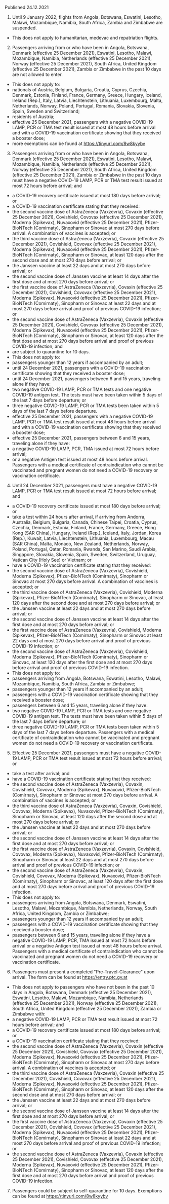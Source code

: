 Published 24.12.2021
1. Until 9 January 2022, flights from Angola, Botswana, Eswatini, Lesotho, Malawi, Mozambique, Namibia, South Africa, Zambia and Zimbabwe are suspended.
- This does not apply to humanitarian, medevac and repatriation flights.
2. Passengers arriving from or who have been in Angola, Botswana, Denmark (effective 25 December 2021), Eswatini, Lesotho, Malawi, Mozambique, Namibia, Netherlands (effective 25 December 2021), Norway (effective 25 December 2021), South Africa, United Kingdom (effective 25 December 2021), Zambia or Zimbabwe in the past 10 days are not allowed to enter.
- This does not apply to:
- nationals of Austria, Belgium, Bulgaria, Croatia, Cyprus, Czechia, Denmark, Estonia, Finland, France, Germany, Greece, Hungary, Iceland, Ireland (Rep.), Italy, Latvia, Liechtenstein, Lithuania, Luxembourg, Malta, Netherlands, Norway, Poland, Portugal, Romania, Slovakia, Slovenia, Spain, Sweden and Switzerland;
- residents of Austria;
- effective 25 December 2021, passengers with a negative COVID-19 LAMP, PCR or TMA test result issued at most 48 hours before arrival and with a COVID-19 vaccination certificate showing that they received a booster dose;
- more exemptions can be found at <a href="https://tinyurl.com/8w8kyybv">https://tinyurl.com/8w8kyybv</a>
3. Passengers arriving from or who have been in Angola, Botswana, Denmark (effective 25 December 2021), Eswatini, Lesotho, Malawi, Mozambique, Namibia, Netherlands (effective 25 December 2021), Norway (effective 25 December 2021), South Africa, United Kingdom (effective 25 December 2021), Zambia or Zimbabwe in the past 10 days must have a negative COVID-19 LAMP, PCR or TMA test result issued at most 72 hours before arrival; and
- a COVID-19 recovery certificate issued at most 180 days before arrival; or
- a COVID-19 vaccination certificate stating that they received:
- the second vaccine dose of AstraZeneca (Vaxzevria), Covaxin (effective 25 December 2021), Covishield, Covovax (effective 25 December 2021), Moderna (Spikevax), Nuvaxovid (effective 25 December 2021), Pfizer-BioNTech (Comirnaty), Sinopharm or Sinovac at most 270 days before arrival. A combination of vaccines is accepted; or
- the third vaccine dose of AstraZeneca (Vaxzevria), Covaxin (effective 25 December 2021), Covishield, Covovax (effective 25 December 2021), Moderna (Spikevax), Nuvaxovid (effective 25 December 2021), Pfizer-BioNTech (Comirnaty), Sinopharm or Sinovac, at least 120 days after the second dose and at most 270 days before arrival; or
- the Janssen vaccine at least 22 days and at most 270 days before arrival; or
- the second vaccine dose of Janssen vaccine at least 14 days after the first dose and at most 270 days before arrival; or
- the first vaccine dose of AstraZeneca (Vaxzevria), Covaxin (effective 25 December 2021), Covishield, Covovax (effective 25 December 2021), Moderna (Spikevax), Nuvaxovid (effective 25 December 2021), Pfizer-BioNTech (Comirnaty), Sinopharm or Sinovac at least 22 days and at most 270 days before arrival and proof of previous COVID-19 infection; or
- the second vaccine dose of AstraZeneca (Vaxzevria), Covaxin (effective 25 December 2021), Covishield, Covovax (effective 25 December 2021), Moderna (Spikevax), Nuvaxovid (effective 25 December 2021), Pfizer-BioNTech (Comirnaty), Sinopharm or Sinovac, at least 120 days after the first dose and at most 270 days before arrival and proof of previous COVID-19 infection; and
- are subject to quarantine for 10 days.
- This does not apply to:
- passengers younger than 12 years if accompanied by an adult;
- until 24 December 2021, passengers with a COVID-19 vaccination certificate showing that they received a booster dose;
- until 24 December 2021, passengers between 6 and 15 years, traveling alone if they have:
- two negative COVID-19 LAMP, PCR or TMA tests and one negative COVID-19 antigen test. The tests must have been taken within 5 days of the last 7 days before departure; or
- three negative COVID-19 LAMP, PCR or TMA tests been taken within 5 days of the last 7 days before departure.
- effective 25 December 2021, passengers with a negative COVID-19 LAMP, PCR or TMA test result issued at most 48 hours before arrival and with a COVID-19 vaccination certificate showing that they received a booster dose;
- effective 25 December 2021, passengers between 6 and 15 years, traveling alone if they have:
- a negative COVID-19 LAMP, PCR, TMA issued at most 72 hours before arrival;
- or a negative Antigen test issued at most 48 hours before arrival.
Passengers with a medical certificate of contraindication who cannot be vaccinated and pregnant women do not need a COVID-19 recovery or vaccination certificate.
4. Until 24 December 2021, passengers must have a negative COVID-19 LAMP, PCR or TMA test result issued at most 72 hours before arrival; and
- a COVID-19 recovery certificate issued at most 180 days before arrival; or
- take a test within 24 hours after arrival, if arriving from Andorra, Australia, Belgium, Bulgaria, Canada, Chinese Taipei, Croatia, Cyprus, Czechia, Denmark, Estonia, Finland, France, Germany, Greece, Hong Kong (SAR China), Hungary, Ireland (Rep.), Iceland, Italy, Jordan, Korea (Rep.), Kuwait, Latvia, Liechtenstein, Lithuania, Luxembourg, Macau (SAR China), Malta, Monaco, New Zealand, Netherlands, Norway, Poland, Portugal, Qatar, Romania, Rwanda, San Marino, Saudi Arabia, Singapore, Slovakia, Slovenia, Spain, Sweden, Switzerland, Uruguay, Vatican City (Holy See) or Vietnam; or
- have a COVID-19 vaccination certificate stating that they received:
- the second vaccine dose of AstraZeneca (Vaxzevria), Covishield, Moderna (Spikevax), Pfizer-BioNTech (Comirnaty), Sinopharm or Sinovac at most 270 days before arrival. A combination of vaccines is accepted; or
- the third vaccine dose of AstraZeneca (Vaxzevria), Covishield, Moderna (Spikevax), Pfizer-BioNTech (Comirnaty), Sinopharm or Sinovac, at least 120 days after the second dose and at most 270 days before arrival; or
- the Janssen vaccine at least 22 days and at most 270 days before arrival; or
- the second vaccine dose of Janssen vaccine at least 14 days after the first dose and at most 270 days before arrival; or
- the first vaccine dose of AstraZeneca (Vaxzevria), Covishield, Moderna (Spikevax), Pfizer-BioNTech (Comirnaty), Sinopharm or Sinovac at least 22 days and at most 270 days before arrival and proof of previous COVID-19 infection; or
- the second vaccine dose of AstraZeneca (Vaxzevria), Covishield, Moderna (Spikevax), Pfizer-BioNTech (Comirnaty), Sinopharm or Sinovac, at least 120 days after the first dose and at most 270 days before arrival and proof of previous COVID-19 infection.
- This does not apply to:
- passengers arriving from Angola, Botswana, Eswatini, Lesotho, Malawi, Mozambique, Namibia, South Africa, Zambia or Zimbabwe;
- passengers younger than 12 years if accompanied by an adult;
- passengers with a COVID-19 vaccination certificate showing that they received a booster dose;
- passengers between 6 and 15 years, traveling alone if they have:
- two negative COVID-19 LAMP, PCR or TMA tests and one negative COVID-19 antigen test. The tests must have been taken within 5 days of the last 7 days before departure; or
- three negative COVID-19 LAMP, PCR or TMA tests been taken within 5 days of the last 7 days before departure.
Passengers with a medical certificate of contraindication who cannot be vaccinated and pregnant women do not need a COVID-19 recovery or vaccination certificate.
5. Effective 25 December 2021, passengers must have a negative COVID-19 LAMP, PCR or TMA test result issued at most 72 hours before arrival; or
- take a test after arrival; and
- have a COVID-19 vaccination certificate stating that they received:
- the second vaccine dose of AstraZeneca (Vaxzevria), Covaxin, Covishield, Covovax, Moderna (Spikevax), Nuvaxovid, Pfizer-BioNTech (Comirnaty), Sinopharm or Sinovac at most 270 days before arrival. A combination of vaccines is accepted; or
- the third vaccine dose of AstraZeneca (Vaxzevria), Covaxin, Covishield, Covovax, Moderna (Spikevax), Nuvaxovid, Pfizer-BioNTech (Comirnaty), Sinopharm or Sinovac, at least 120 days after the second dose and at most 270 days before arrival; or
- the Janssen vaccine at least 22 days and at most 270 days before arrival; or
- the second vaccine dose of Janssen vaccine at least 14 days after the first dose and at most 270 days before arrival; or
- the first vaccine dose of AstraZeneca (Vaxzevria), Covaxin, Covishield, Covovax, Moderna (Spikevax), Nuvaxovid, Pfizer-BioNTech (Comirnaty), Sinopharm or Sinovac at least 22 days and at most 270 days before arrival and proof of previous COVID-19 infection; or
- the second vaccine dose of AstraZeneca (Vaxzevria), Covaxin, Covishield, Covovax, Moderna (Spikevax), Nuvaxovid, Pfizer-BioNTech (Comirnaty), Sinopharm or Sinovac, at least 120 days after the first dose and at most 270 days before arrival and proof of previous COVID-19 infection.
- This does not apply to:
- passengers arriving from Angola, Botswana, Denmark, Eswatini, Lesotho, Malawi, Mozambique, Namibia, Netherlands, Norway, South Africa, United Kingdom, Zambia or Zimbabwe;
- passengers younger than 12 years if accompanied by an adult;
- passengers with a COVID-19 vaccination certificate showing that they received a booster dose;
- passengers between 6 and 15 years, traveling alone if they have a negative COVID-19 LAMP, PCR, TMA issued at most 72 hours before arrival or a negative Antigen test issued at most 48 hours before arrival.
Passengers with a medical certificate of contraindication who cannot be vaccinated and pregnant women do not need a COVID-19 recovery or vaccination certificate.
6. Passengers must present a completed "Pre-Travel-Clearance" upon arrival. The form can be found at <a href="https://entry.ptc.gv.at">https://entry.ptc.gv.at</a>
- This does not apply to passengers who have not been in the past 10 days in Angola, Botswana, Denmark (effective 25 December 2021), Eswatini, Lesotho, Malawi, Mozambique, Namibia, Netherlands (effective 25 December 2021), Norway (effective 25 December 2021), South Africa, United Kingdom (effective 25 December 2021), Zambia or Zimbabwe with:
- a negative COVID-19 LAMP, PCR or TMA test result issued at most 72 hours before arrival; and
- a COVID-19 recovery certificate issued at most 180 days before arrival; or
- a COVID-19 vaccination certificate stating that they received:
- the second vaccine dose of AstraZeneca (Vaxzevria), Covaxin (effective 25 December 2021), Covishield, Covovax (effective 25 December 2021), Moderna (Spikevax), Nuvaxovid (effective 25 December 2021), Pfizer-BioNTech (Comirnaty), Sinopharm or Sinovac at most 270 days before arrival. A combination of vaccines is accepted; or
- the third vaccine dose of AstraZeneca (Vaxzevria), Covaxin (effective 25 December 2021), Covishield, Covovax (effective 25 December 2021), Moderna (Spikevax), Nuvaxovid (effective 25 December 2021), Pfizer-BioNTech (Comirnaty), Sinopharm or Sinovac, at least 120 days after the second dose and at most 270 days before arrival; or
- the Janssen vaccine at least 22 days and at most 270 days before arrival; or
- the second vaccine dose of Janssen vaccine at least 14 days after the first dose and at most 270 days before arrival; or
- the first vaccine dose of AstraZeneca (Vaxzevria), Covaxin (effective 25 December 2021), Covishield, Covovax (effective 25 December 2021), Moderna (Spikevax), Nuvaxovid (effective 25 December 2021), Pfizer-BioNTech (Comirnaty), Sinopharm or Sinovac at least 22 days and at most 270 days before arrival and proof of previous COVID-19 infection; or
- the second vaccine dose of AstraZeneca (Vaxzevria), Covaxin (effective 25 December 2021), Covishield, Covovax (effective 25 December 2021), Moderna (Spikevax), Nuvaxovid (effective 25 December 2021), Pfizer-BioNTech (Comirnaty), Sinopharm or Sinovac, at least 120 days after the first dose and at most 270 days before arrival and proof of previous COVID-19 infection.
7. Passengers could be subject to self-quarantine for 10 days. Exemptions can be found at <a href="https://tinyurl.com/8w8kyybv">https://tinyurl.com/8w8kyybv</a>